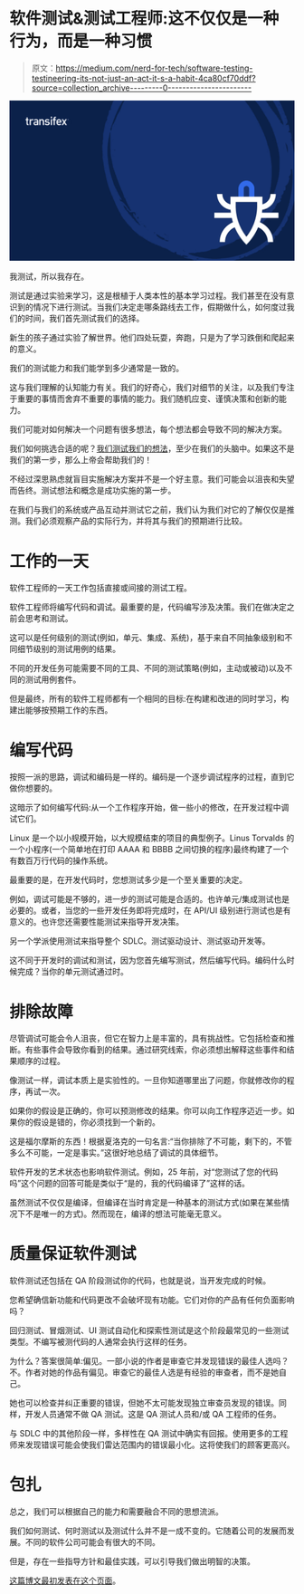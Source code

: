 # 软件测试&测试工程师:这不仅仅是一种行为，而是一种习惯

> 原文：<https://medium.com/nerd-for-tech/software-testing-testineering-its-not-just-an-act-it-s-a-habit-4ca80cf70ddf?source=collection_archive---------0----------------------->

![](img/f30cac0a776c96f790970dbeb8e864be.png)

我测试，所以我存在。

测试是通过实验来学习，这是根植于人类本性的基本学习过程。我们甚至在没有意识到的情况下进行测试。当我们决定走哪条路线去工作，假期做什么，如何度过我们的时间，我们首先测试我们的选择。

新生的孩子通过实验了解世界。他们四处玩耍，奔跑，只是为了学习跌倒和爬起来的意义。

我们的测试能力和我们能学到多少通常是一致的。

这与我们理解的认知能力有关。我们的好奇心，我们对细节的关注，以及我们专注于重要的事情而舍弃不重要的事情的能力。我们随机应变、谨慎决策和创新的能力。

我们可能对如何解决一个问题有很多想法，每个想法都会导致不同的解决方案。

我们如何挑选合适的呢？[我们测试我们的想法](https://www.transifex.com/blog/2021/transifex-native-experience-4/)，至少在我们的头脑中。如果这不是我们的第一步，那么上帝会帮助我们的！

不经过深思熟虑就盲目实施解决方案并不是一个好主意。我们可能会以沮丧和失望而告终。测试想法和概念是成功实施的第一步。

在我们与我们的系统或产品互动并测试它之前，我们认为我们对它的了解仅仅是推测。我们必须观察产品的实际行为，并将其与我们的预期进行比较。

# 工作的一天

软件工程师的一天工作包括直接或间接的测试工程。

软件工程师将编写代码和调试。最重要的是，代码编写涉及决策。我们在做决定之前会思考和测试。

这可以是任何级别的测试(例如，单元、集成、系统)，基于来自不同抽象级别和不同细节级别的测试用例的结果。

不同的开发任务可能需要不同的工具、不同的测试策略(例如，主动或被动)以及不同的测试用例套件。

但是最终，所有的软件工程师都有一个相同的目标:在构建和改进的同时学习，构建出能够按预期工作的东西。

# 编写代码

按照一派的思路，调试和编码是一样的。编码是一个逐步调试程序的过程，直到它做你想要的。

这暗示了如何编写代码:从一个工作程序开始，做一些小的修改，在开发过程中调试它们。

Linux 是一个以小规模开始，以大规模结束的项目的典型例子。Linus Torvalds 的一个小程序(一个简单地在打印 AAAA 和 BBBB 之间切换的程序)最终构建了一个有数百万行代码的操作系统。

最重要的是，在开发代码时，您想测试多少是一个至关重要的决定。

例如，调试可能是不够的，进一步的测试可能是合适的。也许单元/集成测试也是必要的。或者，当您的一些开发任务即将完成时，在 API/UI 级别进行测试也是有意义的。也许您还需要性能测试来指导开发决策。

另一个学派使用测试来指导整个 SDLC。测试驱动设计、测试驱动开发等。

这不同于开发时的调试和测试，因为您首先编写测试，然后编写代码。编码什么时候完成？当你的单元测试通过时。

# 排除故障

尽管调试可能会令人沮丧，但它在智力上是丰富的，具有挑战性。它包括检查和推断。有些事件会导致你看到的结果。通过研究线索，你必须想出解释这些事件和结果顺序的过程。

像测试一样，调试本质上是实验性的。一旦你知道哪里出了问题，你就修改你的程序，再试一次。

如果你的假设是正确的，你可以预测修改的结果。你可以向工作程序迈近一步。如果你的假设是错的，你必须找到一个新的。

这是福尔摩斯的东西！根据夏洛克的一句名言:“当你排除了不可能，剩下的，不管多么不可能，一定是事实。”这很好地总结了调试的具体细节。

软件开发的艺术状态也影响软件测试。例如，25 年前，对“您测试了您的代码吗”这个问题的回答可能是类似于“是的，我的代码编译了”这样的话。

虽然测试不仅仅是编译，但编译在当时肯定是一种基本的测试方式(如果在某些情况下不是唯一的方式)。然而现在，编译的想法可能毫无意义。

# 质量保证软件测试

软件测试还包括在 QA 阶段测试你的代码，也就是说，当开发完成的时候。

您希望确信新功能和代码更改不会破坏现有功能。它们对你的产品有任何负面影响吗？

回归测试、冒烟测试、UI 测试自动化和探索性测试是这个阶段最常见的一些测试类型。不编写被测代码的人通常会执行这样的任务。

为什么？答案很简单:偏见。一部小说的作者是审查它并发现错误的最佳人选吗？不。作者对她的作品有偏见。审查它的最佳人选是有经验的审查者，而不是她自己。

她也可以检查并纠正重要的错误，但她不太可能发现独立审查员发现的错误。同样，开发人员通常不做 QA 测试。这是 QA 测试人员和/或 QA 工程师的任务。

与 SDLC 中的其他阶段一样，多样性在 QA 测试中确实有回报。使用更多的工程师来发现错误可能会使我们雷达范围内的错误最小化。这将使我们的顾客更高兴。

# 包扎

总之，我们可以根据自己的能力和需要融合不同的思想流派。

我们如何测试、何时测试以及测试什么并不是一成不变的。它随着公司的发展而发展。不同的软件公司可能会有很大的不同。

但是，存在一些指导方针和最佳实践，可以引导我们做出明智的决策。

[这篇博文最初发表在这个页面](https://www.transifex.com/blog/2021/software-testing-and-testineering/)。